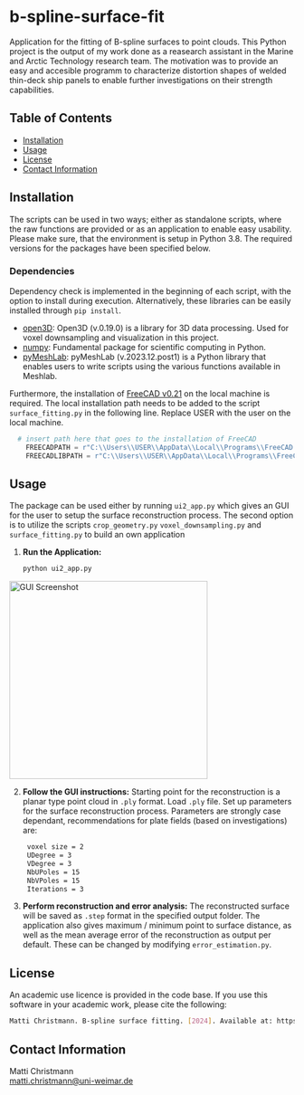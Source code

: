 # b-spline-surface-fit
Application for the fitting of B-spline surfaces to point clouds.
This Python project is the output of my work done as a reasearch assistant in the Marine and Arctic Technology research team. The motivation was to provide an easy and accesible programm to characterize distortion shapes of welded thin-deck ship panels to enable further investigations on their strength capabilities.

## Table of Contents

- [Installation](#installation)
- [Usage](#usage)
- [License](#license)
- [Contact Information](#contact-information)

## Installation
The scripts can be used in two ways; either as standalone scripts, where the raw functions are provided or as an application to enable easy usability. Please make sure, that the environment is setup in Python 3.8. The required versions for the packages have been specified below.
### Dependencies
Dependency check is implemented in the beginning of each script, with the option to install during execution. Alternatively, these libraries can be easily installed through `pip install`.
* [open3D](https://www.open3d.org/): Open3D (v.0.19.0) is a library for 3D data processing. Used for voxel downsampling and visualization in this project.
* [numpy](https://numpy.org/): Fundamental package for scientific computing in Python.
* [pyMeshLab](https://github.com/cnr-isti-vclab/meshlab): pyMeshLab (v.2023.12.post1) is a Python library that enables users to write scripts using the various functions available in Meshlab.

Furthermore, the installation of [FreeCAD v0.21](https://www.freecad.org/) on the local machine is required. The local installation path needs to be added to the script `surface_fitting.py` in the following line. Replace USER with the user on the local machine.
```python
  # insert path here that goes to the installation of FreeCAD
    FREECADPATH = r"C:\\Users\\USER\\AppData\\Local\\Programs\\FreeCAD 0.21\\bin"
    FREECADLIBPATH = r"C:\\Users\\USER\\AppData\\Local\\Programs\\FreeCAD 0.21\\lib"
```


## Usage
The package can be used either by running `ui2_app.py` which gives an GUI for the user to setup the surface reconstruction process. The second option is to utilize the scripts `crop_geometry.py` `voxel_downsampling.py` and `surface_fitting.py` to build an own application
1. **Run the Application:**
   ```sh
   python ui2_app.py

 <img src="/pictures/GUI.jpg?raw=true" alt="GUI Screenshot" title="Optional Title" width="350"/>
   
2. **Follow the GUI instructions:**
   Starting point for the reconstruction is a planar type point cloud in `.ply` format.
   Load `.ply` file.
   Set up parameters for the surface reconstruction process. Parameters are strongly case dependant, recommendations for plate fields (based on investigations) are:
   ```sh
    voxel size = 2
    UDegree = 3
    VDegree = 3
    NbUPoles = 15
    NbVPoles = 15
    Iterations = 3 

3. **Perform reconstruction and error analysis:**
   The reconstructed surface will be saved as `.step` format in the specified output folder. The application also gives maximum / minimum point to surface distance, as well as the mean average error of the reconstruction as output per default. These can be changed by modifying `error_estimation.py`.

## License
An academic use licence is provided in the code base. If you use this software in your academic work, please cite the following:
```sh
Matti Christmann. B-spline surface fitting. [2024]. Available at: https://github.com/matti-christmann/b-spline-surface-fit
```
## Contact Information
Matti Christmann \
matti.christmann@uni-weimar.de
